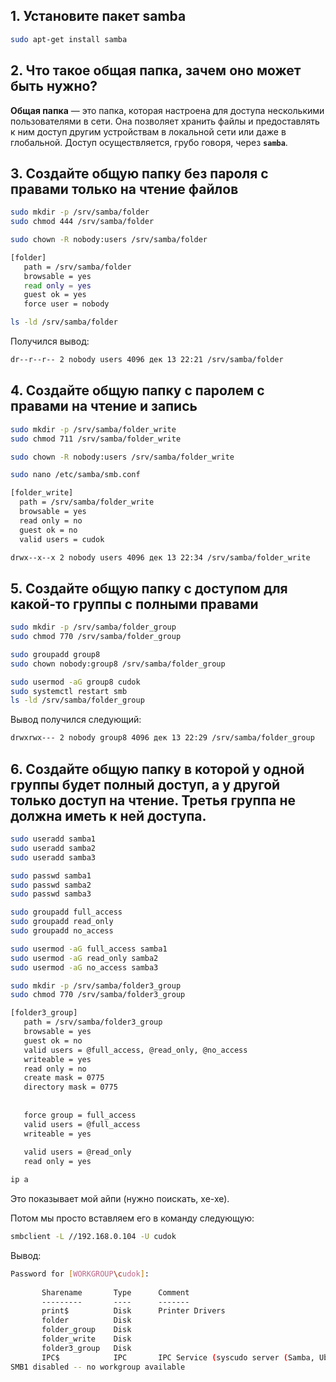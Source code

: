 ## **1. Установите пакет samba**

```bash
sudo apt-get install samba
```

## **2. Что такое общая папка, зачем оно может быть нужно?**

**Общая папка** — это папка, которая настроена для доступа несколькими пользователями в сети. Она позволяет хранить файлы и предоставлять к ним доступ другим устройствам в локальной сети или даже в глобальной. Доступ осуществляется, грубо говоря, через **`samba`**.

## **3. Создайте общую папку без пароля с правами только на чтение файлов**

```bash
sudo mkdir -p /srv/samba/folder
sudo chmod 444 /srv/samba/folder
```

```bash
sudo chown -R nobody:users /srv/samba/folder
```

```bash
[folder]
   path = /srv/samba/folder
   browsable = yes
   read only = yes
   guest ok = yes
   force user = nobody
```

```bash
ls -ld /srv/samba/folder
```

Получился вывод:

```bash
dr--r--r-- 2 nobody users 4096 дек 13 22:21 /srv/samba/folder
```

## **4. Создайте общую папку с паролем с правами на чтение и запись**

```bash
sudo mkdir -p /srv/samba/folder_write
sudo chmod 711 /srv/samba/folder_write
```

```bash
sudo chown -R nobody:users /srv/samba/folder_write
```

```bash
sudo nano /etc/samba/smb.conf
```

```bash
[folder_write]  
  path = /srv/samba/folder_write  
  browsable = yes      
  read only = no        
  guest ok = no           
  valid users = cudok
```

```bash
drwx--x--x 2 nobody users 4096 дек 13 22:34 /srv/samba/folder_write
```

## **5. Создайте общую папку с доступом для какой-то группы с полными правами**

```bash
sudo mkdir -p /srv/samba/folder_group
sudo chmod 770 /srv/samba/folder_group
```

```bash
sudo groupadd group8  
sudo chown nobody:group8 /srv/samba/folder_group
```

```bash
sudo usermod -aG group8 cudok
sudo systemctl restart smb
ls -ld /srv/samba/folder_group
```

Вывод получился следующий:

```bash
drwxrwx--- 2 nobody group8 4096 дек 13 22:29 /srv/samba/folder_group
```

## **6. Создайте общую папку в которой у одной группы будет полный доступ, а у другой только доступ на чтение. Третья группа не должна иметь к ней доступа.**

```bash
sudo useradd samba1
sudo useradd samba2
sudo useradd samba3
```

```bash
sudo passwd samba1
sudo passwd samba2
sudo passwd samba3
```

```bash
sudo groupadd full_access
sudo groupadd read_only
sudo groupadd no_access
```

```bash
sudo usermod -aG full_access samba1  
sudo usermod -aG read_only samba2  
sudo usermod -aG no_access samba3
```

```bash
sudo mkdir -p /srv/samba/folder3_group  
sudo chmod 770 /srv/samba/folder3_group
```

```bash
[folder3_group]  
   path = /srv/samba/folder3_group  
   browsable = yes  
   guest ok = no  
   valid users = @full_access, @read_only, @no_access  
   writeable = yes  
   read only = no  
   create mask = 0775  
   directory mask = 0775  
  
  
   force group = full_access  
   valid users = @full_access  
   writeable = yes  
      
   valid users = @read_only  
   read only = yes
```

```bash
ip a
```

Это показывает мой айпи (нужно поискать, хе-хе).

Потом мы просто вставляем его в команду следующую:

```bash
smbclient -L //192.168.0.104 -U cudok
```

Вывод:

```bash
Password for [WORKGROUP\cudok]:  
  
       Sharename       Type      Comment  
       ---------       ----      -------  
       print$          Disk      Printer Drivers  
       folder          Disk         
       folder_group    Disk         
       folder_write    Disk         
       folder3_group   Disk         
       IPC$            IPC       IPC Service (syscudo server (Samba, Ubuntu))  
SMB1 disabled -- no workgroup available
```